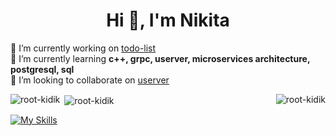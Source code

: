 <h1 align="center">Hi 👋, I'm Nikita</h1>

🔭 I’m currently working on [todo-list](https://github.com/root-kidik/todo-list)  
🌱 I’m currently learning **c++, grpc, userver, microservices architecture, postgresql, sql**  
👯 I’m looking to collaborate on [userver](https://github.com/userver-framework/userver)  

<p><img align="left" src="https://github-readme-stats.vercel.app/api/top-langs?username=root-kidik&show_icons=true&locale=en&layout=compact&theme=dark" alt="root-kidik" />&nbsp;<img align="center" src="https://github-readme-stats.vercel.app/api?username=root-kidik&show_icons=true&locale=en&theme=dark" alt="root-kidik" />&nbsp;<img align="right" src="https://github-readme-streak-stats.herokuapp.com/?user=root-kidik&theme=dark" alt="root-kidik" /></p>

[![My Skills](https://skillicons.dev/icons?i=cpp,bash,py,js,cmake,git,github,docker,postgres,redis)](https://skillicons.dev)
